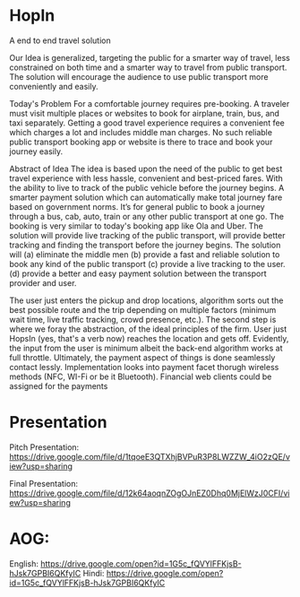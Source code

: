 # HopIn
A end to end travel solution

Our Idea is generalized, targeting the public for a smarter way of travel, less constrained on both time and a smarter way to travel from public transport. The solution will encourage the audience to use public transport more conveniently and easily.

Today's Problem For a comfortable journey requires pre-booking. A traveler must visit multiple places or websites to book for airplane, train, bus, and taxi separately. Getting a good travel experience requires a convenient fee which charges a lot and includes middle man charges. No such reliable public transport booking app or website is there to trace and book your journey easily.

Abstract of Idea The idea is based upon the need of the public to get best travel experience with less hassle, convenient and best-priced fares. With the ability to live to track of the public vehicle before the journey begins. A smarter payment solution which can automatically make total journey fare based on government norms. It’s for general public to book a journey through a bus, cab, auto, train or any other public transport at one go. The booking is very similar to today's booking app like Ola and Uber. The solution will provide live tracking of the public transport, will provide better tracking and finding the transport before the journey begins. The solution will (a) eliminate the middle men (b) provide a fast and reliable solution to book any kind of the public transport (c) provide a live tracking to the user. (d) provide a better and easy payment solution between the transport provider and user.

The user just enters the pickup and drop locations, algorithm sorts out the best possible route and the trip depending on multiple factors (minimum wait time, live traffic tracking, crowd presence, etc.). The second step is where we foray the abstraction, of the ideal principles of the firm. User just HopsIn (yes, that's a verb now) reaches the location and gets off. Evidently, the input from the user is minimum albeit the back-end algorithm works at full throttle. Ultimately, the payment aspect of things is done seamlessly contact lessly.
Implementation looks into payment facet thorugh wireless methods (NFC, WI-Fi or be it Bluetooth). Financial web clients could be assigned for the payments 

# Presentation 
Pitch Presentation:
https://drive.google.com/file/d/1tqoeE3QTXhjBVPuR3P8LWZZW_4iO2zQE/view?usp=sharing

Final Presentation:
https://drive.google.com/file/d/12k64aoqnZOgOJnEZ0Dhq0MjElWzJ0CFI/view?usp=sharing

# AOG:
English: 
https://drive.google.com/open?id=1G5c_fQVYlFFKjsB-hJsk7GPBI6QKfyIC 
Hindi: 
https://drive.google.com/open?id=1G5c_fQVYlFFKjsB-hJsk7GPBI6QKfyIC
